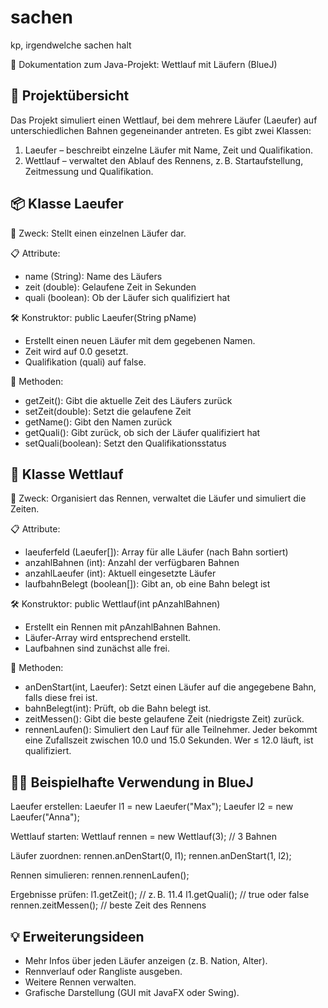 # sachen
kp, irgendwelche sachen halt


📘 Dokumentation zum Java-Projekt: Wettlauf mit Läufern (BlueJ)

🔧 Projektübersicht
-------------------
Das Projekt simuliert einen Wettlauf, bei dem mehrere Läufer (Laeufer) auf unterschiedlichen Bahnen gegeneinander antreten. 
Es gibt zwei Klassen:

1. Laeufer – beschreibt einzelne Läufer mit Name, Zeit und Qualifikation.
2. Wettlauf – verwaltet den Ablauf des Rennens, z. B. Startaufstellung, Zeitmessung und Qualifikation.


📦 Klasse Laeufer
------------------
🧾 Zweck:
Stellt einen einzelnen Läufer dar.

📋 Attribute:
- name (String): Name des Läufers
- zeit (double): Gelaufene Zeit in Sekunden
- quali (boolean): Ob der Läufer sich qualifiziert hat

🛠️ Konstruktor:
public Laeufer(String pName)
- Erstellt einen neuen Läufer mit dem gegebenen Namen.
- Zeit wird auf 0.0 gesetzt.
- Qualifikation (quali) auf false.

🧪 Methoden:
- getZeit(): Gibt die aktuelle Zeit des Läufers zurück
- setZeit(double): Setzt die gelaufene Zeit
- getName(): Gibt den Namen zurück
- getQuali(): Gibt zurück, ob sich der Läufer qualifiziert hat
- setQuali(boolean): Setzt den Qualifikationsstatus


🏁 Klasse Wettlauf
-------------------
🧾 Zweck:
Organisiert das Rennen, verwaltet die Läufer und simuliert die Zeiten.

📋 Attribute:
- laeuferfeld (Laeufer[]): Array für alle Läufer (nach Bahn sortiert)
- anzahlBahnen (int): Anzahl der verfügbaren Bahnen
- anzahlLaeufer (int): Aktuell eingesetzte Läufer
- laufbahnBelegt (boolean[]): Gibt an, ob eine Bahn belegt ist

🛠️ Konstruktor:
public Wettlauf(int pAnzahlBahnen)
- Erstellt ein Rennen mit pAnzahlBahnen Bahnen.
- Läufer-Array wird entsprechend erstellt.
- Laufbahnen sind zunächst alle frei.

🧪 Methoden:
- anDenStart(int, Laeufer): Setzt einen Läufer auf die angegebene Bahn, falls diese frei ist.
- bahnBelegt(int): Prüft, ob die Bahn belegt ist.
- zeitMessen(): Gibt die beste gelaufene Zeit (niedrigste Zeit) zurück.
- rennenLaufen(): Simuliert den Lauf für alle Teilnehmer.
  Jeder bekommt eine Zufallszeit zwischen 10.0 und 15.0 Sekunden. Wer ≤ 12.0 läuft, ist qualifiziert.


🏃‍♂️ Beispielhafte Verwendung in BlueJ
--------------------------------------
Laeufer erstellen:
    Laeufer l1 = new Laeufer("Max");
    Laeufer l2 = new Laeufer("Anna");

Wettlauf starten:
    Wettlauf rennen = new Wettlauf(3); // 3 Bahnen

Läufer zuordnen:
    rennen.anDenStart(0, l1);
    rennen.anDenStart(1, l2);

Rennen simulieren:
    rennen.rennenLaufen();

Ergebnisse prüfen:
    l1.getZeit();     // z. B. 11.4
    l1.getQuali();    // true oder false
    rennen.zeitMessen();  // beste Zeit des Rennens


💡 Erweiterungsideen
---------------------
- Mehr Infos über jeden Läufer anzeigen (z. B. Nation, Alter).
- Rennverlauf oder Rangliste ausgeben.
- Weitere Rennen verwalten.
- Grafische Darstellung (GUI mit JavaFX oder Swing).
